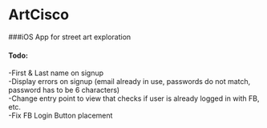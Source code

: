 # ArtCisco
###iOS App for street art exploration 
#### Todo: <br>
-First & Last name on signup<br>
-Display errors on signup (email already in use, passwords do not match, password has to be 6 characters)<br>
-Change entry point to view that checks if user is already logged in with FB, etc. <br>
-Fix FB Login Button placement<br>
